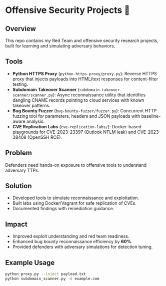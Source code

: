 
# Offensive Security Projects 🔴  

## Overview  
This repo contains my Red Team and offensive security research projects, built for learning and simulating adversary behaviors.  

## Tools
- **Python HTTPS Proxy** (`python-https-proxy/proxy.py`): Reverse HTTPS proxy that
  injects payloads into HTML/text responses for content-filter testing.
- **Subdomain Takeover Scanner** (`subdomain-takeover-scanner/scanner.py`):
  Async reconnaissance utility that identifies dangling CNAME records pointing
  to cloud services with known takeover patterns.
- **Bug Bounty Fuzzer** (`bug-bounty-fuzzer/fuzzer.py`): Concurrent HTTP fuzzing
  tool for parameters, headers and JSON payloads with baseline-aware analysis.
- **CVE Replication Labs** (`cve-replication-labs/`): Docker-based playgrounds
  for CVE-2023-23397 (Outlook NTLM leak) and CVE-2023-38408 (OpenSSH RCE).

## Problem  
Defenders need hands-on exposure to offensive tools to understand adversary TTPs.  

## Solution  
- Developed tools to simulate reconnaissance and exploitation.  
- Built labs using Docker/Vagrant for safe replication of CVEs.  
- Documented findings with remediation guidance.  

## Impact  
- Improved exploit understanding and red team readiness.  
- Enhanced bug bounty reconnaissance efficiency by **60%**.  
- Provided defenders with adversary simulations for detection tuning.  

## Example Usage  
```bash
python proxy.py --inject payload.txt
python subdomain_scanner.py -d example.com
